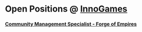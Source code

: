 # Open Positions @ [InnoGames](https://www.innogames.com/career?s=github_jobs_repo)

### [Community Management Specialist - Forge of Empires](community-management-specialist-forge-of-empires.md)
